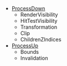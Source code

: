 * [ProcessDown](processdown.md)
    * RenderVisibility
    * HitTestVisibility
    * Transformation
    * Clip 
    * ChildrenZIndices
* [ProcessUp](processup.md)
    * Bounds
    * Invalidation